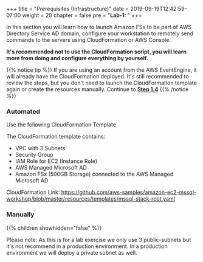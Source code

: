 +++
title = "Prerequisites (Infrastructure)"
date = 2019-09-19T12:42:59-07:00
weight = 20
chapter = false
pre = "<b>Lab-1: </b>"
+++


In this section you will learn how to launch Amazon FSx to be part of AWS Directory Service AD domain, configure your workstation to remotely send commands to the servers using CloudFormation or AWS Console.

**It's recommended not to use the CloudFormation script, you will learn more from doing and configure everything by yourself.**

{{% notice tip %}}
If you are using an account from the AWS EventEngine, it will already have the CloudFormation deployed.
It's still recommended to review the steps, but you don't need to launch the CloudFormation template again or create the resources manually.
Continue to **[Step 1.4](/lab-1-prerequisites/automations-management.html#aws-tools-for-powershell)**
{{% /notice %}}

### Automated

Use the following CloudFormation Template

The CloudFormation template contains:

- VPC with 3 Subnets
- Security Group
- IAM Role for EC2 (Instance Role)
- AWS Managed Microsoft AD
- Amazon FSx (500GB Storage) connected to the AWS Managed Microsoft AD

CloudFormation Link:
https://github.com/aws-samples/amazon-ec2-mssql-workshop/blob/master/resources/templates/mssql-stack-root.yaml

### Manually

{{% children showhidden="false" %}}


Please note:
As this is for a lab exercise we only use 3 public-subnets but it's not recommend in a production environment. In a production environment we will deploy a private subnet as well.
